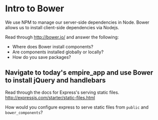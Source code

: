 # Intro to Bower

We use NPM to manage our server-side dependencies in Node.
Bower allows us to install client-side dependencies via Nodejs.

Read through http://bower.io/ and answer the following:

- Where does Bower install components?
- Are components installed globally or locally?
- How do you save packages?

## Navigate to today's empire_app and use Bower to install jQuery and handlebars

Read through the docs for Express's serving static files. http://expressjs.com/starter/static-files.html

How would you configure express to serve static files from `public` and `bower_components`?
